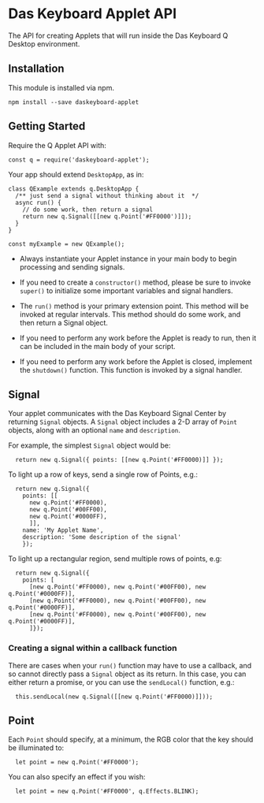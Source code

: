 # Das Keyboard Applet API
The API for creating Applets that will run inside the Das Keyboard Q Desktop
environment.

## Installation
This module is installed via npm.

```
npm install --save daskeyboard-applet
```

## Getting Started
Require the Q Applet API with:
```
const q = require('daskeyboard-applet');
```

Your app should extend `DesktopApp`, as in:

```
class QExample extends q.DesktopApp {
  /** just send a signal without thinking about it  */
  async run() {
    // do some work, then return a signal
    return new q.Signal([[new q.Point('#FF0000')]]);
  }
}

const myExample = new QExample();

```
- Always instantiate your Applet instance in your main body to begin processing 
  and sending signals.

- If you need to create a `constructor()` method, please be sure to invoke 
  `super()` to initialize some important variables and signal handlers.

- The `run()` method is your primary extension point. This method will be
  invoked at regular intervals. This method should do some work, and then
  return a Signal object.

- If you need to perform any work before the Applet is ready to run, then 
  it can be included in the main body of your script.

- If you need to perform any work before the Applet is closed, implement the
  `shutdown()` function. This function is invoked by a signal handler.


## Signal
Your applet communicates with the Das Keyboard Signal Center by returning
`Signal` objects. A `Signal` object includes a 2-D array of `Point` objects,
along with an optional `name` and `description`.

For example, the simplest `Signal` object would be:

```
  return new q.Signal({ points: [[new q.Point('#FF0000)]] });
```

To light up a row of keys, send a single row of Points, e.g.:
```
  return new q.Signal({
    points: [[
      new q.Point('#FF0000),
      new q.Point('#00FF00),
      new q.Point('#0000FF),
      ]],
    name: 'My Applet Name',
    description: 'Some description of the signal'  
    });
```

To light up a rectangular region, send multiple rows of points, e.g: 
```
  return new q.Signal({
    points: [
      [new q.Point('#FF0000), new q.Point('#00FF00), new q.Point('#0000FF)],
      [new q.Point('#FF0000), new q.Point('#00FF00), new q.Point('#0000FF)],
      [new q.Point('#FF0000), new q.Point('#00FF00), new q.Point('#0000FF)],
      ]});
```

### Creating a signal within a callback function
There are cases when your `run()` function may have to use a callback, and so
cannot directly pass a `Signal` object as its return. In this case, you can
either return a promise, or you can use the `sendLocal()` function, e.g.:

```
  this.sendLocal(new q.Signal([[new q.Point('#FF0000)]]));
```

## Point
Each `Point` should specify, at a minimum, the RGB color that the key should
be illuminated to:

```
  let point = new q.Point('#FF0000');
```

You can also specify an effect if you wish:
```
  let point = new q.Point('#FF0000', q.Effects.BLINK);
```